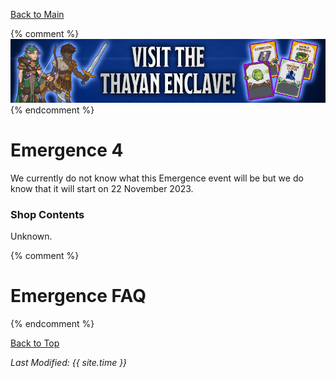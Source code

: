[Back to Main](index.md)

{% comment %}
![Emergence 4 Banner](images/emergence_4/banner.png)
{% endcomment %}

# Emergence 4

We currently do not know what this Emergence event will be but we do know that it will start on 22 November 2023.

### Shop Contents

Unknown.

{% comment %}
# Emergence FAQ


{% endcomment %}

[Back to Top](#top)

*Last Modified: {{ site.time }}*